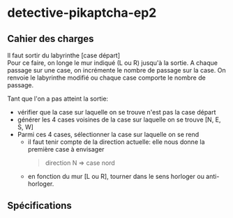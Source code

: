# detective-pikaptcha-ep2

## Cahier des charges

Il faut sortir du labyrinthe [case départ]  
Pour ce faire, on longe le mur indiqué (L ou R) jusqu'à la sortie.
A chaque passage sur une case, on incrémente le nombre de passage sur la case.
On renvoie le labyrinthe modifié ou chaque case comporte le nombre de passage.

Tant que l'on a pas atteint la sortie:

-   vérifier que la case sur laquelle on se trouve n'est pas la case départ
-   générer les 4 cases voisines de la case sur laquelle on se trouve [N, E, S, W]
-   Parmi ces 4 cases, sélectionner la case sur laquelle on se rend
    -   il faut tenir compte de la direction actuelle: elle nous donne la première case à envisager
        > direction N => case nord
    -   en fonction du mur [L ou R], tourner dans le sens horloger ou anti-horloger.

## Spécifications
